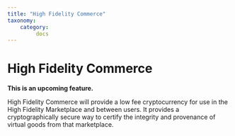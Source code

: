 ```yaml
---
title: "High Fidelity Commerce"
taxonomy:
    category:
         docs
---
```


# High Fidelity Commerce

**This is an upcoming feature.**

High Fidelity Commerce will provide a low fee cryptocurrency for use in the High Fidelity Marketplace and between users. It provides a cryptographically secure way to certify the integrity and provenance of virtual goods from that marketplace. 
